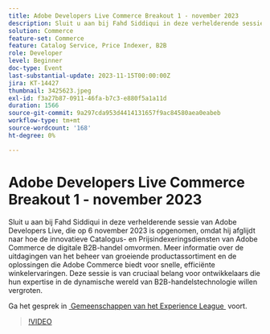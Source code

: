 ```yaml
---
title: Adobe Developers Live Commerce Breakout 1 - november 2023
description: Sluit u aan bij Fahd Siddiqui in deze verhelderende sessie van Adobe Developers Live, die op 6 november 2023 is opgenomen, omdat hij afglijdt naar hoe de innovatieve Catalogus- en Prijsindexeringsdiensten van Adobe Commerce de digitale B2B-handel omvormen. Meer informatie over de uitdagingen van het beheer van groeiende productassortiment en de oplossingen die Adobe Commerce biedt voor snelle, efficiënte winkelervaringen. Deze sessie is van cruciaal belang voor ontwikkelaars die hun expertise in de dynamische wereld van B2B-handelstechnologie willen vergroten.
solution: Commerce
feature-set: Commerce
feature: Catalog Service, Price Indexer, B2B
role: Developer
level: Beginner
doc-type: Event
last-substantial-update: 2023-11-15T00:00:00Z
jira: KT-14427
thumbnail: 3425623.jpeg
exl-id: f3a27b87-0911-46fa-b7c3-e880f5a1a11d
duration: 1566
source-git-commit: 9a297cda953d4414131657f9ac84580aea0eabeb
workflow-type: tm+mt
source-wordcount: '168'
ht-degree: 0%

---
```


# Adobe Developers Live Commerce Breakout 1 - november 2023

Sluit u aan bij Fahd Siddiqui in deze verhelderende sessie van Adobe Developers Live, die op 6 november 2023 is opgenomen, omdat hij afglijdt naar hoe de innovatieve Catalogus- en Prijsindexeringsdiensten van Adobe Commerce de digitale B2B-handel omvormen. Meer informatie over de uitdagingen van het beheer van groeiende productassortiment en de oplossingen die Adobe Commerce biedt voor snelle, efficiënte winkelervaringen. Deze sessie is van cruciaal belang voor ontwikkelaars die hun expertise in de dynamische wereld van B2B-handelstechnologie willen vergroten.

Ga het gesprek in [&#x200B; Gemeenschappen van het Experience League &#x200B;](https://adobe.ly/3rJfZcN) voort.

>[!VIDEO](https://video.tv.adobe.com/v/3425623/?learn=on)
